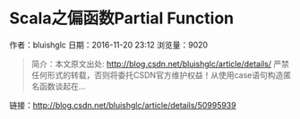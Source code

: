# Scala之偏函数Partial Function
作者：bluishglc
日期：2016-11-20 23:12
浏览量：9020
> 简介：本文原文出处: http://blog.csdn.net/bluishglc/article/details/ 严禁任何形式的转载，否则将委托CSDN官方维护权益！从使用case语句构造匿名函数谈起在...

 链接：http://blog.csdn.net/bluishglc/article/details/50995939
